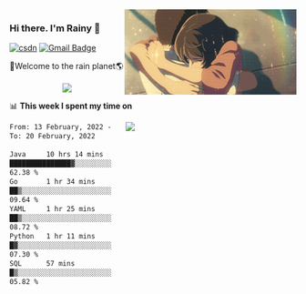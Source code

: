 <img  align='right' height="150" src="https://github.com/LikeRainDay/LikeRainDay/blob/master/pic/img_rain_1.gif?raw=true">



### Hi there. I'm Rainy :lemon:

[![csdn](https://img.shields.io/badge/-csdn-c14438?style=flat-square&logo=c&logoColor=white)](https://blog.csdn.net/qq_15807167)
[![Gmail Badge](https://img.shields.io/badge/-gmail-c14438?style=flat-square&logo=Gmail&logoColor=white&link=mailto:houshuai0816@gmail.com)](mailto:houshuai0816@gmail.com)

🚀Welcome to the rain planet🌎

<center>
<img align='center'  src="https://source.unsplash.com/random/1200x600">
</center>

📊 **This week I spent my time on**

<img align='right'   width="300" src="https://github-readme-stats.vercel.app/api?username=LikeRainDay&show_icons=true&title_color=fff&icon_color=79ff97&text_color=9f9f9f&bg_color=151515">

<!--START_SECTION:waka-->
```text
From: 13 February, 2022 - To: 20 February, 2022

Java     10 hrs 14 mins  ███████████████▓░░░░░░░░░   62.38 % 
Go       1 hr 34 mins    ██▒░░░░░░░░░░░░░░░░░░░░░░   09.64 % 
YAML     1 hr 25 mins    ██▒░░░░░░░░░░░░░░░░░░░░░░   08.72 % 
Python   1 hr 11 mins    █▓░░░░░░░░░░░░░░░░░░░░░░░   07.30 % 
SQL      57 mins         █▒░░░░░░░░░░░░░░░░░░░░░░░   05.82 % 
```
<!--END_SECTION:waka-->
